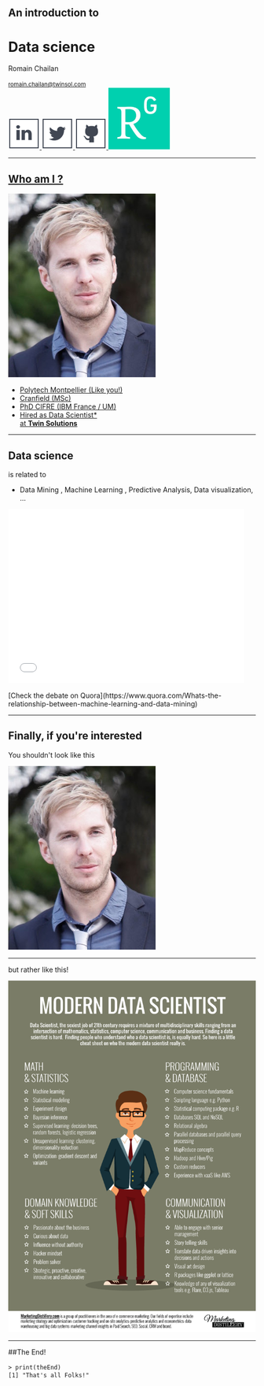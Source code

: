 ## An introduction to

# Data science
Romain Chailan

<small>[romain.chailan@twinsol.com](romain.chailan@twinsol.com)</small>  
<a href="https://fr.linkedin.com/in/romain-chailan-24246140" rel="rc linkedin">![Linkedin](assets/linkedinlogo.svg)<!-- .element: class="plain" width="40px" -->
<a href="https://twitter.com/RomChailan" rel="rc twitter">![Twitter](assets/twitterlogo.svg)<!-- .element: class="plain" width="40px" -->
<a href="https://github.com/rc-34" rel="rc githublogo">![Twitter](assets/githublogo.svg)<!-- .element: class="plain" width="40px" -->
<a href="https://twitter.com/RomChailan" rel="rc researchgate">![Twitter](assets/researchgatelogo.png)<!-- .element: class="plain" width="40px" -->  

---

<!-- .slide: class="two-floating-elements" -->
## Who am I ?

![That's me](assets/me.jpg "Me!")

- Polytech Montpellier (Like you!)
- Cranfield (MSc)
- PhD CIFRE (IBM France / UM)
- Hired as Data Scientist\*   
at **[Twin Solutions](http://www.twinsol.com/)**

---
## Data science

is related to  
- Data Mining , Machine Learning , Predictive Analysis, Data visualization, ...

<!-- .element: class="fragment" -->

<iframe class=fragment src="//giphy.com/embed/glmRyiSI3v5E4" width="480" height="353" frameBorder="0" class="giphy-embed" allowFullScreen></iframe><p class="fragment"><a href="http://giphy.com/gifs/glmRyiSI3v5E4"></a>
[Check the debate on Quora](https://www.quora.com/Whats-the-relationship-between-machine-learning-and-data-mining)
</p>


<!-- .element: class="fragment" -->


<!-- - A rebranding of Data mining?
- Encompass  
    - Classification
    - Regression
    - Time Series Analysis
    - Deep learning
    - Association rules
    - Patterns recognition
    - ... -->

---
## Finally, if you're interested
<!-- .slide: data-background="#e29191" -->
You shouldn't look like this

![That's me](assets/me.jpg)

---
<!-- .slide: data-transition="zoom" data-background="#91d87b" -->

but rather like this!

![A Data scientist](assets/dsdesc.png)<!-- .element: width="45%" -->  


---

##The End!

```
> print(theEnd)
[1] "That's all Folks!"
```
